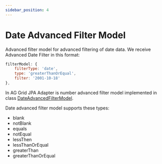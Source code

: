 ```yaml
---
sidebar_position: 4
---
```


# Date Advanced Filter Model
Advanced filter model for advanced filtering of date data.
We receive Advanced Date Filter in this format:
```javascript title="Example of received advanced date filter in filter model in request"
filterModel: {
    filterType: 'date',
    type: 'greaterThanOrEqual',
    filter: '2001-10-18'
},
```

In AG Grid JPA Adapter is number advanced filter model implemented in class [DateAdvancedFilterModel](https://github.com/smolcan/ag-grid-jpa-adapter/blob/main/src/main/java/io/github/smolcan/aggrid/jpa/adapter/filter/advanced/column/DateAdvancedFilterModel.java).


Date advanced filter model supports these types:
- blank
- notBlank
- equals
- notEqual
- lessThen
- lessThanOrEqual
- greaterThan
- greaterThanOrEqual
